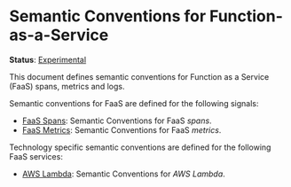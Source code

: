 <!--- Hugo front matter used to generate the website version of this page:
linkTitle: FaaS
path_base_for_github_subdir:
  from: content/en/docs/specs/semconv/faas/_index.md
  to: faas/README.md
--->

# Semantic Conventions for Function-as-a-Service

**Status**: [Experimental][DocumentStatus]

This document defines semantic conventions for Function as a Service (FaaS) spans, metrics and logs.

Semantic conventions for FaaS are defined for the following signals:

* [FaaS Spans](faas-spans.md): Semantic Conventions for FaaS *spans*.
* [FaaS Metrics](faas-metrics.md): Semantic Conventions for FaaS *metrics*.

Technology specific semantic conventions are defined for the following FaaS services:

* [AWS Lambda](aws-lambda.md): Semantic Conventions for *AWS Lambda*.

[DocumentStatus]: https://github.com/open-telemetry/opentelemetry-specification/blob/v1.21.0/specification/document-status.md
